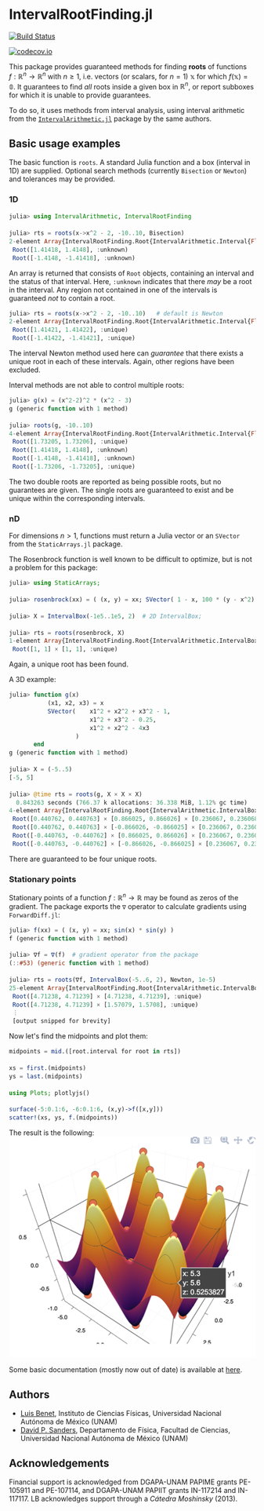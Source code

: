 # IntervalRootFinding.jl

[![Build Status](https://travis-ci.org/JuliaIntervals/IntervalRootFinding.jl.svg?branch=master)](https://travis-ci.org/JuliaIntervals/IntervalRootFinding.jl)

[![codecov.io](http://codecov.io/github/JuliaIntervals/IntervalRootFinding/coverage.svg?branch=master)](http://codecov.io/github/JuliaIntervals/IntervalRootFinding.jl?branch=master)

This package provides guaranteed methods for finding **roots** of functions $f: \mathbb{R}^n \to \mathbb{R}^n$ with $n \ge 1$, i.e. vectors (or scalars, for $n=1$) $\mathbb{x}$ for which $f(\mathbb{x}) = \mathbb{0}$. It guarantees to find *all* roots inside a given box in $\mathbb{R}^n$, or report subboxes for which it is unable to provide guarantees.

To do so, it uses methods from interval analysis, using interval arithmetic from the [`IntervalArithmetic.jl`](https://github.com/JuliaIntervals/IntervalArithmetic.jl) package by the same authors.


## Basic usage examples

The basic function is `roots`. A standard Julia function and a box (interval in 1D) are supplied. Optional search methods (currently `Bisection` or `Newton`) and tolerances may be provided.

### 1D

```jl
julia> using IntervalArithmetic, IntervalRootFinding

julia> rts = roots(x->x^2 - 2, -10..10, Bisection)
2-element Array{IntervalRootFinding.Root{IntervalArithmetic.Interval{Float64}},1}:
 Root([1.41418, 1.4148], :unknown)
 Root([-1.4148, -1.41418], :unknown)
```
An array is returned that consists of `Root` objects, containing an interval and the status of that interval. Here, `:unknown` indicates that there *may* be a root in the interval. Any region not contained in one of the intervals is guaranteed *not* to contain a root.

```jl
julia> rts = roots(x->x^2 - 2, -10..10)   # default is Newton
2-element Array{IntervalRootFinding.Root{IntervalArithmetic.Interval{Float64}},1}:
 Root([1.41421, 1.41422], :unique)
 Root([-1.41422, -1.41421], :unique)
```

The interval Newton method used here can *guarantee* that there exists a unique root in each of these intervals. Again, other regions have been excluded.

Interval methods are not able to control multiple roots:

```jl
julia> g(x) = (x^2-2)^2 * (x^2 - 3)
g (generic function with 1 method)

julia> roots(g, -10..10)
4-element Array{IntervalRootFinding.Root{IntervalArithmetic.Interval{Float64}},1}:
 Root([1.73205, 1.73206], :unique)
 Root([1.41418, 1.4148], :unknown)
 Root([-1.4148, -1.41418], :unknown)
 Root([-1.73206, -1.73205], :unique)
 ```

 The two double roots are reported as being possible roots, but no guarantees are given. The single roots are guaranteed to exist and be unique within the corresponding intervals.


### nD

For dimensions $n>1$, functions must return a Julia vector or an `SVector` from the `StaticArrays.jl` package.

The Rosenbrock function is well known to be difficult to optimize, but is not a problem for this package:

```jl
julia> using StaticArrays;

julia> rosenbrock(xx) = ( (x, y) = xx; SVector( 1 - x, 100 * (y - x^2) ) );

julia> X = IntervalBox(-1e5..1e5, 2)  # 2D IntervalBox;

julia> rts = roots(rosenbrock, X)
1-element Array{IntervalRootFinding.Root{IntervalArithmetic.IntervalBox{2,Float64}},1}:
 Root([1, 1] × [1, 1], :unique)
 ```

 Again, a unique root has been found.


A 3D example:
```jl
julia> function g(x)
           (x1, x2, x3) = x
           SVector(    x1^2 + x2^2 + x3^2 - 1,
                       x1^2 + x3^2 - 0.25,
                       x1^2 + x2^2 - 4x3
                   )
       end
g (generic function with 1 method)

julia> X = (-5..5)
[-5, 5]

julia> @time rts = roots(g, X × X × X)
  0.843263 seconds (766.37 k allocations: 36.338 MiB, 1.12% gc time)
4-element Array{IntervalRootFinding.Root{IntervalArithmetic.IntervalBox{3,Float64}},1}:
 Root([0.440762, 0.440763] × [0.866025, 0.866026] × [0.236067, 0.236068], :unique)
 Root([0.440762, 0.440763] × [-0.866026, -0.866025] × [0.236067, 0.236068], :unique)
 Root([-0.440763, -0.440762] × [0.866025, 0.866026] × [0.236067, 0.236068], :unique)
 Root([-0.440763, -0.440762] × [-0.866026, -0.866025] × [0.236067, 0.236068], :unique)
 ```

 There are guaranteed to be four unique roots.

### Stationary points

Stationary points of a function $f:\mathbb{R}^n \to \mathbb{R}$ may be found as zeros of the gradient.
The package exports the `∇` operator to calculate gradients using `ForwardDiff.jl`:

```jl
julia> f(xx) = ( (x, y) = xx; sin(x) * sin(y) )
f (generic function with 1 method)

julia> ∇f = ∇(f)  # gradient operator from the package
(::#53) (generic function with 1 method)

julia> rts = roots(∇f, IntervalBox(-5..6, 2), Newton, 1e-5)
25-element Array{IntervalRootFinding.Root{IntervalArithmetic.IntervalBox{2,Float64}},1}:
 Root([4.71238, 4.71239] × [4.71238, 4.71239], :unique)
 Root([4.71238, 4.71239] × [1.57079, 1.5708], :unique)
 ⋮
 [output snipped for brevity]
```

Now let's find the midpoints and plot them:

```jl
midpoints = mid.([root.interval for root in rts])

xs = first.(midpoints)
ys = last.(midpoints)

using Plots; plotlyjs()

surface(-5:0.1:6, -6:0.1:6, (x,y)->f([x,y]))
scatter!(xs, ys, f.(midpoints))
```
The result is the following:
![stationary points](stationary_points.png)



Some basic documentation (mostly now out of date) is available at [here](https://juliaintervals.github.io/IntervalRootFinding.jl/latest/).

## Authors
- [Luis Benet](http://www.cicc.unam.mx/~benet/), Instituto de Ciencias Físicas,
Universidad Nacional Autónoma de México (UNAM)
- [David P. Sanders](http://sistemas.fciencias.unam.mx/~dsanders),
Departamento de Física, Facultad de Ciencias, Universidad Nacional Autónoma de México (UNAM)

## Acknowledgements ##

Financial support is acknowledged from DGAPA-UNAM PAPIME grants PE-105911 and PE-107114, and DGAPA-UNAM PAPIIT grants IN-117214 and IN-117117. LB acknowledges support through a *Cátedra Moshinsky* (2013).
